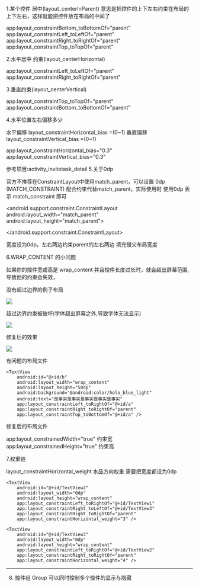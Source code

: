 
1.某个控件 居中(layout_centerInParent)
意思是把控件的上下左右约束在布局的上下左右，这样就能把控件放在布局的中间了

 app:layout_constraintBottom_toBottomOf="parent"
app:layout_constraintLeft_toLeftOf="parent"
app:layout_constraintRight_toRightOf="parent"
app:layout_constraintTop_toTopOf="parent"



2.水平居中 约束(layout_centerHorizontal)

 app:layout_constraintLeft_toLeftOf="parent"
app:layout_constraintRight_toRightOf="parent"


3.垂直约束(layout_centerVertical)

app:layout_constraintTop_toTopOf="parent"
 app:layout_constraintBottom_toBottomOf="parent"




4.水平位置左右偏移多少

水平偏移  layout_constraintHorizontal_bias =(0~1)
 垂直偏移  layout_constraintVertical_bias =(0~1)

app:layout_constraintHorizontal_bias="0.3" 
app:layout_constraintVertical_bias="0.3"



参考项目:activity_invitetask_detail
5.关于0dp

 官方不推荐在ConstraintLayout中使用match_parent，可以设置 0dp (MATCH_CONSTRAINT) 配合约束代替match_parent，实际使用时 使用0dp 表示 match_constraint 即可

<android.support.constraint.ConstraintLayout 
    android:layout_width="match_parent"
    android:layout_height="match_parent">
 
<TextView
        android:id="@+id/TextView1"
        android:layout_width="0dp"
        android:layout_height="wrap_content"
        android:layout_marginLeft="50dp"
        app:layout_constraintLeft_toLeftOf="parent"
        app:layout_constraintRight_toRightOf="parent"
        android:visibility="visible" />

</android.support.constraint.ConstraintLayout>



宽度设为0dp，左右两边约束parent的左右两边 填充慢父布局宽度



6.WRAP_CONTENT 的小问题

如果你的控件宽或高是 wrap_content 并且控件长度过长时，就会超出屏幕范围,导致他的约束会失效，


 
  没有超过边界的例子布局
  
 ![](https://upload-images.jianshu.io/upload_images/2427349-2034548d5ec40892.png)
 

超过边界约束被破坏(字体超出屏幕之外,导致字体无法显示)

 ![](https://upload-images.jianshu.io/upload_images/2427349-17cb2431f660728b.png)



修复后的效果

![](https://upload-images.jianshu.io/upload_images/2427349-b2021549b7b6be1d.png)





 有问题的布局文件
<View
        android:id="@+id/a"
        android:layout_width="120dp"
        android:layout_height="50dp"
        android:background="@android:color/holo_red_light"
        app:layout_constraintBottom_toBottomOf="parent"
        app:layout_constraintLeft_toLeftOf="parent"
        app:layout_constraintRight_toRightOf="parent"
        app:layout_constraintTop_toTopOf="parent" />

    <TextView
        android:id="@+id/b"
        android:layout_width="wrap_content"
        android:layout_height="50dp"
        android:background="@android:color/holo_blue_light"
        android:text="是事实是事实是事实是事实是事实"
        app:layout_constraintLeft_toRightOf="@+id/a"
        app:layout_constraintRight_toRightOf="parent"
        app:layout_constraintTop_toBottomOf="@+id/a" />



修复后的布局文件

app:layout_constrainedWidth="true"  约束宽
app:layout_constrainedHeight="true"  约束高

 






7.权重链

layout_constraintHorizontal_weight 水品方向权重 需要把宽度都设为0dp

  <TextView
        android:id="@+id/TextView1"
        android:layout_width="0dp"
        android:layout_height="wrap_content"
        app:layout_constraintLeft_toLeftOf="parent"
        app:layout_constraintRight_toLeftOf="@+id/TextView2"
        app:layout_constraintHorizontal_weight="2" />
 
    <TextView
        android:id="@+id/TextView2"
        android:layout_width="0dp"
        android:layout_height="wrap_content"
        app:layout_constraintLeft_toRightOf="@+id/TextView1"
        app:layout_constraintRight_toLeftOf="@+id/TextView3"
        app:layout_constraintRight_toRightOf="parent"
        app:layout_constraintHorizontal_weight="3" />
 
    <TextView
        android:id="@+id/TextView3"
        android:layout_width="0dp"
        android:layout_height="wrap_content"
        app:layout_constraintLeft_toRightOf="@+id/TextView2"
        app:layout_constraintRight_toRightOf="parent"
        app:layout_constraintHorizontal_weight="4" />



---------
<View
        android:id="@+id/a"
        android:layout_width="0dp"
        android:layout_height="50dp"
        android:background="@android:color/holo_red_light"
        app:layout_constraintHorizontal_weight="1"
        app:layout_constraintLeft_toLeftOf="parent"
        app:layout_constraintRight_toLeftOf="@+id/b" />

<View
        android:id="@+id/b"
        android:layout_width="0dp"
        android:layout_height="50dp"
        android:background="@android:color/holo_blue_light"
        app:layout_constraintHorizontal_weight="2"
        app:layout_constraintLeft_toRightOf="@+id/a"
        app:layout_constraintRight_toLeftOf="@+id/c" />

<View
        android:id="@+id/c"
        android:layout_width="0dp"
        android:layout_height="50dp"
        android:background="@android:color/holo_green_light"
        app:layout_constraintHorizontal_weight="2"
        app:layout_constraintLeft_toRightOf="@+id/b"
        app:layout_constraintRight_toRightOf="parent" />




8. 控件组
    Group 可以同时控制多个控件的显示与隐藏